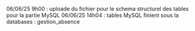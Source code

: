06/06/25 9h00 : uploade du fichier pour le schema structurel des tables pour la partie MySQL 
06/06/25 14h04 : tables MySQL finient sous la databases : gestion_absence
